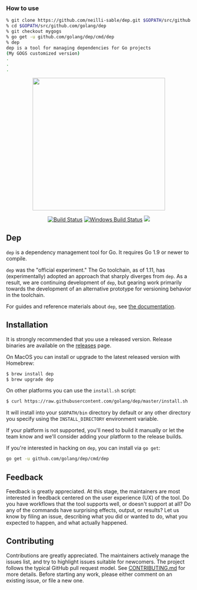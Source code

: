 ### How to use

```sh
% git clone https://github.com/neilli-sable/dep.git $GOPATH/src/github.com/golang/dep
% cd $GOPATH/src/github.com/golang/dep
% git checkout mygogs
% go get -u github.com/golang/dep/cmd/dep
% dep
dep is a tool for managing dependencies for Go projects
(My GOGS customized version)
.
.
.
```

<p align="center"><img src="docs/assets/DigbyShadows.png" width="360"></p>
<p align="center">
  <a href="https://travis-ci.org/golang/dep"><img src="https://travis-ci.org/golang/dep.svg?branch=master" alt="Build Status"></img></a>
  <a href="https://ci.appveyor.com/project/golang/dep"><img src="https://ci.appveyor.com/api/projects/status/github/golang/dep?svg=true&branch=master&passingText=Windows%20-%20OK&failingText=Windows%20-%20failed&pendingText=Windows%20-%20pending" alt="Windows Build Status"></a>
  <a href="https://goreportcard.com/report/github.com/golang/dep"><img src="https://goreportcard.com/badge/github.com/golang/dep" /></a>
</p>

## Dep

`dep` is a dependency management tool for Go. It requires Go 1.9 or newer to compile.

`dep` was the "official experiment." The Go toolchain, as of 1.11, has
(experimentally) adopted an approach that sharply diverges from `dep`. As a
result, we are continuing development of `dep`, but gearing work  primarily
towards the development of an alternative prototype for versioning behavior in
the toolchain.

For guides and reference materials about `dep`, see [the documentation](https://golang.github.io/dep).

## Installation

It is strongly recommended that you use a released version. Release binaries are available on the [releases](https://github.com/golang/dep/releases) page.

On MacOS you can install or upgrade to the latest released version with Homebrew:

```sh
$ brew install dep
$ brew upgrade dep
```

On other platforms you can use the `install.sh` script:

```sh
$ curl https://raw.githubusercontent.com/golang/dep/master/install.sh | sh
```

It will install into your `$GOPATH/bin` directory by default or any other directory you specify using the `INSTALL_DIRECTORY` environment variable.

If your platform is not supported, you'll need to build it manually or let the team know and we'll consider adding your platform
to the release builds.

If you're interested in hacking on `dep`, you can install via `go get`:

```sh
go get -u github.com/golang/dep/cmd/dep
```

## Feedback

Feedback is greatly appreciated.
At this stage, the maintainers are most interested in feedback centered on the user experience (UX) of the tool.
Do you have workflows that the tool supports well, or doesn't support at all?
Do any of the commands have surprising effects, output, or results?
Let us know by filing an issue, describing what you did or wanted to do, what you expected to happen, and what actually happened.

## Contributing

Contributions are greatly appreciated.
The maintainers actively manage the issues list, and try to highlight issues suitable for newcomers.
The project follows the typical GitHub pull request model.
See [CONTRIBUTING.md](CONTRIBUTING.md) for more details.
Before starting any work, please either comment on an existing issue, or file a new one.
